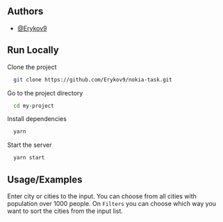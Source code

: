 
## Authors

- [@Erykov9](https://www.github.com/Erykov9)


## Run Locally

Clone the project

```bash
  git clone https://github.com/Erykov9/nokia-task.git
```

Go to the project directory

```bash
  cd my-project
```

Install dependencies

```bash
  yarn
```

Start the server

```bash
  yarn start
```


## Usage/Examples

Enter city or cities to the input. You can choose from all cities with population over 1000 people. On ```Filters``` you can choose which way you want to sort the cities from the input list. 

